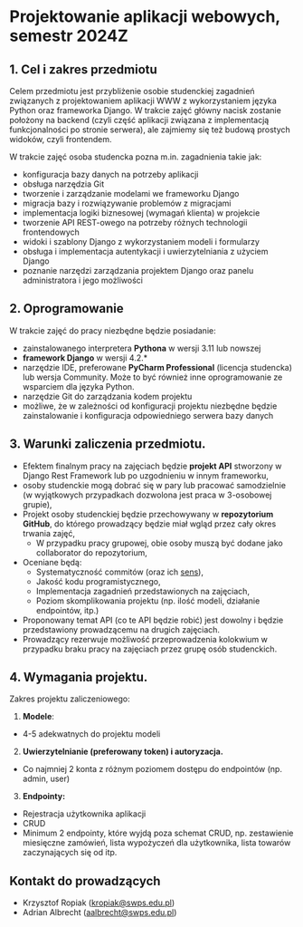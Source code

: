 # Projektowanie aplikacji webowych, semestr 2024Z

## 1. Cel i zakres przedmiotu

Celem przedmiotu jest przybliżenie osobie studenckiej zagadnień związanych z projektowaniem aplikacji WWW z wykorzystaniem języka Python oraz frameworka Django. W trakcie zajęć główny nacisk zostanie położony na backend (czyli część aplikacji związana z implementacją funkcjonalności po stronie serwera), ale zajmiemy się też budową prostych widoków, czyli frontendem.

W trakcie zajęć osoba studencka pozna m.in. zagadnienia takie jak:
* konfiguracja bazy danych na potrzeby aplikacji
* obsługa narzędzia Git
* tworzenie i zarządzanie modelami we frameworku Django
* migracja bazy i rozwiązywanie problemów z migracjami
* implementacja logiki biznesowej (wymagań klienta) w projekcie
* tworzenie API REST-owego na potrzeby różnych technologii frontendowych
* widoki i szablony Django z wykorzystaniem modeli i formularzy
* obsługa i implementacja autentykacji i uwierzytelniania z użyciem Django
* poznanie narzędzi zarządzania projektem Django oraz panelu administratora i jego możliwości


## 2. Oprogramowanie

W trakcie zajęć do pracy niezbędne będzie posiadanie:
* zainstalowanego interpretera **Pythona** w wersji 3.11 lub nowszej
* **framework Django** w wersji 4.2.*
* narzędzie IDE, preferowane **PyCharm Professional** (licencja studencka) lub wersja Community. Może to być również inne oprogramowanie ze wsparciem dla języka Python.
* narzędzie Git do zarządzania kodem projektu
* możliwe, że w zależności od konfiguracji projektu niezbędne będzie zainstalowanie i konfiguracja odpowiedniego serwera bazy danych

## 3. Warunki zaliczenia przedmiotu.

- Efektem finalnym pracy na zajęciach będzie **projekt API** stworzony w Django Rest Framework lub po uzgodnieniu w innym frameworku,
- osoby studenckie mogą dobrać się w pary lub pracować samodzielnie (w wyjątkowych przypadkach dozwolona jest praca w 3-osobowej grupie),
- Projekt osoby studenckiej będzie przechowywany w **repozytorium GitHub**, do którego prowadzący będzie miał wgląd przez cały okres trwania zajęć,
   - W przypadku pracy grupowej, obie osoby muszą być dodane jako collaborator do repozytorium,
- Oceniane będą:
   - Systematyczność commitów (oraz ich [sens](https://medium.com/@steveamaza/how-to-write-a-proper-git-commit-message-e028865e5791)),
   - Jakość kodu programistycznego,
   - Implementacja zagadnień przedstawionych na zajęciach,
   - Poziom skomplikowania projektu (np. ilość modeli, działanie endpointów, itp.)
- Proponowany temat API (co te API będzie robić) jest dowolny i będzie przedstawiony prowadzącemu na drugich zajęciach.
- Prowadzący rezerwuje możliwość przeprowadzenia kolokwium w przypadku braku pracy na zajęciach przez grupę osób studenckich.

## 4. Wymagania projektu.

Zakres projektu zaliczeniowego:
1.	**Modele**:
* 4-5 adekwatnych do projektu modeli
2.	**Uwierzytelnianie (preferowany token) i autoryzacja.**
* Co najmniej 2 konta z różnym poziomem dostępu do endpointów (np. admin, user)
3.	**Endpointy:**
* Rejestracja użytkownika aplikacji
* CRUD
* Minimum 2 endpointy, które wyjdą poza schemat CRUD, np. zestawienie miesięczne zamówień, lista wypożyczeń dla użytkownika, lista towarów zaczynających się od itp.

## Kontakt do prowadzących
- Krzysztof Ropiak ([kropiak@swps.edu.pl](mailto:kropiak@swps.edu.pl))
- Adrian Albrecht ([aalbrecht@swps.edu.pl](mailto:aalbrecht@swps.edu.pl))